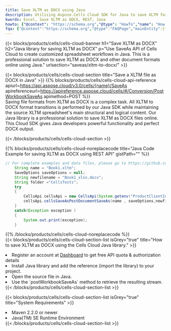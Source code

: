 ```yaml
---
title: Save XLTM as DOCX using Java 
description: Utilizing Aspose.Cells Cloud SDK for Java to save XLTM format file as DOCX format file. 
kwords: Excel, Save XLTM as DOCX, REST, Java
howto: {"@context": "https://schema.org","@type": "HowTo","name": "How to save XLTM as DOCX using the Cells Cloud Java library.","description": "How to save XLTM as DOCX using the Cells Cloud Java library.","image": {"@type": "ImageObject"},"url": "/java/saveas/xltm-to-docx/","step": [{ "@type": "HowToStep","name": "How to save XLTM as DOCX using the Cells Cloud Java library. step 1", "image": {"@type": "ImageObject",},"url": "/java/saveas/xltm-to-docx/","text": "Register an account at <a href='https://dashboard.aspose.cloud/'>Dashboard</a> to get free API quota & authorization details",},{ "@type": "HowToStep","name": "How to save XLTM as DOCX using the Cells Cloud Java library. step 1", "image": {"@type": "ImageObject",},"url": "/java/saveas/xltm-to-docx/","text": "Install Java library and add the reference (import the library) to your project.",},{ "@type": "HowToStep","name": "How to save XLTM as DOCX using the Cells Cloud Java library. step 1", "image": {"@type": "ImageObject",},"url": "/java/saveas/xltm-to-docx/","text": "Open the source file in Java.",},{ "@type": "HowToStep","name": "How to save XLTM as DOCX using the Cells Cloud Java library. step 1", "image": {"@type": "ImageObject",},"url": "/java/saveas/xltm-to-docx/","text": "Use the `postWorkbookSaveAs` method to retrieve the resulting stream.",}, ],"supply": {"@type": "HowToSupply","name": "document"},"tool": [{"@type": "HowToTool","name": "IntelliJ IDEA, Visual Studio Code, Eclipse"},{"@type": "HowToTool","name": "Aspose Cells"}],"totalTime": "PT6M"}
fqa: {"@context":"https://schema.org","@type":"FAQPage","mainEntity":[{"@type":"Question","name":"Why save file as other formats file in C# using REST API?","acceptedAnswer":{"@type":"Answer","text":"Documents are encoded in many ways, and some files may be incompatible with the software you use. To open and read such files, just save them as appropriate file formats.<br/><ol><li>Install .NET SDK and add the reference (import the library) to your project.</li><li>Open the source file in C# using REST API.</li><li>Call the PostWorkbookSaveAsRequest() method, passing an output filename with required extension.</li><li>Get the result of save as a separate file.</li></ol>"}},{"@type":"Question","name":"What file formats can I save as with your C# library?","acceptedAnswer":{"@type":"Answer","text":"We support a variety of file formats for conversion using .NET library, including XLSX, Excel, xls , PDF, CSV, HTML, Markdown, XML, PNG, JPG, TIFF, Json, TXT and many more."}},{"@type":"Question","name":"What is the maximum allowed file size for conversion using this .NET library?","acceptedAnswer":{"@type":"Answer","text":"There are no file size limits for format conversions using .NET library."}}]}
---
```



{{< blocks/products/cells/cells-cloud-banner h1="Save XLTM as DOCX" h2="Java library for saving XLTM as DOCX" p="Use SaveAs API of Cells Cloud to create customized spreadsheet workflows in Java. This is a professional solution to save XLTM as DOCX and other document formats online using Java." urlsection="saveas/xltm-to-docx/" >}}

{{< blocks/products/cells/cells-cloud-section  title="Save a XLTM file as DOCX in Java" >}}
{{% blocks/products/cells/cells-cloud-api-reference  apiurl=https://api.aspose.cloud/v3.0/cells/{name}/SaveAs  apireferenceurl=https://apireference.aspose.cloud/cells/#/Conversion/PostWorkbookSaveAs  apimethod=POST %}}
<br/>
Saving file formats from XLTM as DOCX is a complex task. All XLTM to DOCX format transitions is performed by our Java SDK while maintaining the source XLTM spreadsheet's main structural and logical content. Our Java library is a professional solution to save XLTM as DOCX files online. This Cloud SDK gives Java developers powerful functionality and perfect DOCX output.

{{< /blocks/products/cells/cells-cloud-section >}}

{{% blocks/products/cells/cells-cloud-noreplacecode title="Java Code Example for saving XLTM as DOCX using REST API" gistPath="" %}}
  
```java
// For complete examples and data files, please go to https://github.com/aspose-cells-cloud/aspose-cells-cloud-java/
    String name = "Book1.xltm";
    SaveOptions saveOptions = null;
    String newfilename = "Book1_xlsx.docx";
    String folder ="CellsTests";
    try 
    {
        CellsApi cellsApi = new CellsApi(System.getenv("ProductClientId"), System.getenv("ProductClientSecret"));
        cellsApi.cellsSaveAsPostDocumentSaveAs(name , saveOptions,newfilename,false,false,folder,null,null,null,true);                       
    }
    catch(Exception exception )
    {
        System.out.print(exception);
    }
```
  
{{% /blocks/products/cells/cells-cloud-noreplacecode  %}}
<br/>
{{< blocks/products/cells/cells-cloud-section-list isGrey="true"  title="How to save XLTM as DOCX using the Cells Cloud Java library." >}}
<li>Register an account at <a href="https://dashboard.aspose.cloud/">Dashboard</a> to get free API quota & authorization details</li>
<li>Install Java library and add the reference (import the library) to your project.</li>
<li>Open the source file in Java.</li>
<li>Use the `postWorkbookSaveAs` method to retrieve the resulting stream.</li>
{{< /blocks/products/cells/cells-cloud-section-list >}}

{{< blocks/products/cells/cells-cloud-section-list isGrey="true"  title="System Requirements" >}}
<li>Maven 2.2.0 or newer</li>
<li>Java(TM) SE Runtime Environment</li>
{{< /blocks/products/cells/cells-cloud-section-list >}}
